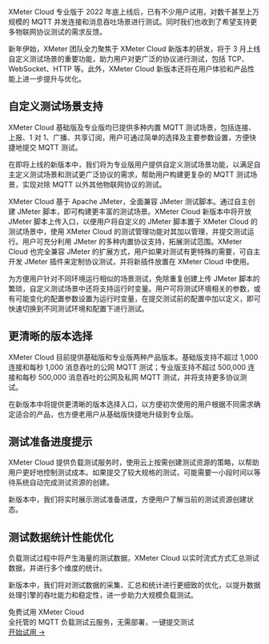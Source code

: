 XMeter Cloud 专业版于 2022 年底上线后，已有不少用户试用，对数千甚至上万规模的 MQTT 并发连接和消息吞吐场景进行测试。同时我们也收到了希望支持更多物联网协议测试的需求反馈。

新年伊始，XMeter 团队全力聚焦于 XMeter Cloud 新版本的研发，将于 3 月上线自定义测试场景的重要功能，助力用户对更广泛的协议进行测试，包括 TCP、WebSocket、HTTP 等。此外，XMeter Cloud 新版本还将在用户体验和产品性能上进一步提升与优化。

## 自定义测试场景支持

XMeter Cloud 基础版及专业版均已提供多种内置 MQTT 测试场景，包括连接、上报、1 对 1、广播、共享订阅，用户可通过简单的选择及主要参数设置，方便快捷地提交 MQTT 测试。

在即将上线的新版本中，我们将为专业版用户提供自定义测试场景功能，以满足自主定义测试场景和测试更广泛协议的需求，帮助用户构建更复杂的 MQTT 测试场景，实现对除 MQTT 以外其他物联网协议的测试。

XMeter Cloud 基于 Apache JMeter，全面兼容 JMeter 测试脚本。通过自主创建 JMeter 脚本，即可构建更丰富的测试场景。XMeter Cloud 新版本中将开放 JMeter 脚本上传入口，以便用户将自定义的 JMeter 脚本置于 XMeter Cloud 的测试场景中，使用 XMeter Cloud 的测试管理功能对其加以管理，并提交测试运行。用户可充分利用 JMeter 的多种内置协议支持，拓展测试范围。XMeter Cloud 也完全兼容 JMeter 的扩展方式，用户如果对测试有更特殊的需要，可自主开发 JMeter 插件来定制协议测试，并将新插件放置在 XMeter Cloud 中使用。

为方便用户针对不同环境运行相似的场景测试，免除重复创建上传 JMeter 脚本的繁琐，自定义测试场景中还将支持运行时变量。用户可将测试环境相关的参数，或有可能变化的配置参数设置为运行时变量，在提交测试前的配置中加以定义，即可快速切换到不同测试环境和配置下进行测试。

## 更清晰的版本选择

XMeter Cloud 目前提供基础版和专业版两种产品版本。基础版支持不超过 1,000 连接和每秒 1,000 消息吞吐的公网 MQTT 测试；专业版支持不超过 500,000 连接和每秒 500,000 消息吞吐的公网及私网 MQTT 测试，并将支持更多协议测试。

在新版本中将提供更清晰的版本选择入口，以方便初次使用的用户根据不同需求确定适合的产品，也方便老用户从基础版快捷地升级到专业版。

## 测试准备进度提示

XMeter Cloud 提供负载测试服务时，使用云上按需创建测试资源的策略，以帮助用户更好地控制测试成本。如果提交了较大规格的测试，可能需要一小段时间以等待系统自动完成测试资源的创建。

新版本中，我们将实时展示测试准备进度，方便用户了解当前的测试资源创建状态。

## 测试数据统计性能优化

负载测试过程中将产生海量的测试数据，XMeter Cloud 以实时流式方式汇总测试数据，并进行多个维度的统计。

新版本中，我们将对测试数据的采集、汇总和统计进行更细致的优化，以提升数据处理引擎的吞吐能力和稳定性，进一步助力大规模负载测试。





<section class="promotion">
    <div>
        免费试用 XMeter Cloud
        <div class="is-size-14 is-text-normal has-text-weight-normal">全托管的 MQTT 负载测试云服务，无需部署，一键提交测试</div>
    </div>
    <a href="https://www.emqx.com/zh/products/xmeter" class="button is-gradient px-5">开始试用 →</a>
</section>
